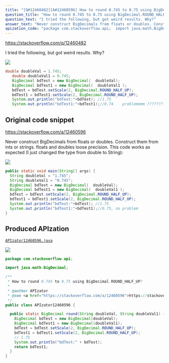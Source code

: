 ```yaml
---
title: "[Q#12460482][A#12460596] How to round 0.745 to 0.75 using BigDecimal.ROUND_HALF_UP?"
question_title: "How to round 0.745 to 0.75 using BigDecimal.ROUND_HALF_UP?"
question_text: "I tried the following, but got weird results. Why?"
answer_text: "Never construct BigDecimals from floats or doubles. Construct them from ints or strings. floats and doubles loose precision. This code works as expected (I just changed the type from double to String):"
apization_code: "package com.stackoverflow.api;  import java.math.BigDecimal;  /**  * How to round 0.745 to 0.75 using BigDecimal.ROUND_HALF_UP?  *  * @author APIzator  * @see <a href=\"https://stackoverflow.com/a/12460596\">https://stackoverflow.com/a/12460596</a>  */ public class APIzator12460596 {    public static BigDecimal round(String doubleVal, String doubleVal1) {     BigDecimal bdTest = new BigDecimal(doubleVal);     BigDecimal bdTest1 = new BigDecimal(doubleVal1);     bdTest = bdTest.setScale(2, BigDecimal.ROUND_HALF_UP);     bdTest1 = bdTest1.setScale(2, BigDecimal.ROUND_HALF_UP);     // 1.75     System.out.println(\"bdTest:\" + bdTest);     return bdTest1;   } }"
---
```


https://stackoverflow.com/q/12460482

I tried the following,
but got weird results. Why?


<div class="code-logo"><img src="/stackoverflow.png" /></div>

```java
double doubleVal = 1.745;
   double doubleVal1 = 0.745;
   BigDecimal bdTest = new BigDecimal(  doubleVal);
   BigDecimal bdTest1 = new BigDecimal(  doubleVal1 );
   bdTest = bdTest.setScale(2, BigDecimal.ROUND_HALF_UP);
   bdTest1 = bdTest1.setScale(2, BigDecimal.ROUND_HALF_UP);
   System.out.println("bdTest:"+bdTest); //1.75
   System.out.println("bdTest1:"+bdTest1);//0.74    problemmmm ????????????
```


## Original code snippet

https://stackoverflow.com/a/12460596

Never construct BigDecimals from floats or doubles. Construct them from ints or strings. floats and doubles loose precision.
This code works as expected (I just changed the type from double to String):

<div class="code-logo"><img src="/stackoverflow.png" /></div>

```java
public static void main(String[] args) {
  String doubleVal = "1.745";
  String doubleVal1 = "0.745";
  BigDecimal bdTest = new BigDecimal(  doubleVal);
  BigDecimal bdTest1 = new BigDecimal(  doubleVal1 );
  bdTest = bdTest.setScale(2, BigDecimal.ROUND_HALF_UP);
  bdTest1 = bdTest1.setScale(2, BigDecimal.ROUND_HALF_UP);
  System.out.println("bdTest:"+bdTest); //1.75
  System.out.println("bdTest1:"+bdTest1);//0.75, no problem
}
```

## Produced APIzation

[`APIzator12460596.java`](https://github.com/blind-papers/apization-temp-data/raw/main/search/APIzator12460596.java)

<div class="code-logo"><img src="/apizator.png" /></div>

```java
package com.stackoverflow.api;

import java.math.BigDecimal;

/**
 * How to round 0.745 to 0.75 using BigDecimal.ROUND_HALF_UP?
 *
 * @author APIzator
 * @see <a href="https://stackoverflow.com/a/12460596">https://stackoverflow.com/a/12460596</a>
 */
public class APIzator12460596 {

  public static BigDecimal round(String doubleVal, String doubleVal1) {
    BigDecimal bdTest = new BigDecimal(doubleVal);
    BigDecimal bdTest1 = new BigDecimal(doubleVal1);
    bdTest = bdTest.setScale(2, BigDecimal.ROUND_HALF_UP);
    bdTest1 = bdTest1.setScale(2, BigDecimal.ROUND_HALF_UP);
    // 1.75
    System.out.println("bdTest:" + bdTest);
    return bdTest1;
  }
}

```